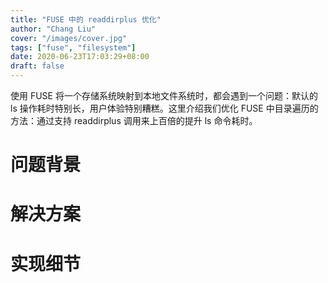 ```yaml
---
title: "FUSE 中的 readdirplus 优化"
author: "Chang Liu"
cover: "/images/cover.jpg"
tags: ["fuse", "filesystem"]
date: 2020-06-23T17:03:29+08:00
draft: false
---
```



使用 FUSE 将一个存储系统映射到本地文件系统时，都会遇到一个问题：默认的 ls 操作耗时特别长，用户体验特别糟糕。这里介绍我们优化 FUSE 中目录遍历的方法：通过支持 readdirplus 调用来上百倍的提升 ls 命令耗时。

<!--more-->

# 问题背景

# 解决方案

# 实现细节

